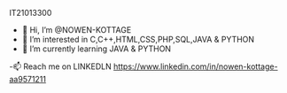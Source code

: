 IT21013300

- 👋 Hi, I’m @NOWEN-KOTTAGE
- 👀 I’m interested in C,C++,HTML,CSS,PHP,SQL,JAVA & PYTHON
- 🌱 I’m currently learning JAVA & PYTHON

-📫 Reach me on LINKEDLN https://www.linkedin.com/in/nowen-kottage-aa9571211

